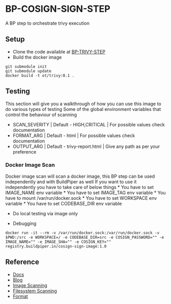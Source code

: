 # BP-COSIGN-SIGN-STEP
A BP step to orchestrate trivy execution

## Setup
* Clone the code available at [BP-TRIVY-STEP](https://github.com/OT-BUILDPIPER-MARKETPLACE/BP-TRIVY-STEP)
* Build the docker image
```
git submodule init
git submodule update
docker build -t ot/trivy:0.1 .
```
## Testing
This section will give you a walkthrough of how you can use this image to do various types of testing
Some of the global environment variables that control the behaviour of scanning
* SCAN_SEVERITY | Default - HIGH,CRITICAL | For possible values check documentation
* FORMAT_ARG | Default - html | For possible values check documentation
* OUTPUT_ARG | Default - trivy-report.html | Give any path as per your preference


### Docker Image Scan

Docker image scan will scan a docker image, this BP step can be used independently and with BuildPiper as well
If you want to use it independently you have to take care of below things
    * You have to set IMAGE_NAME env variable
    * You have to set IMAGE_TAG env variable
    * You have to mount /var/run/docker.sock
    * You have to set WORKSPACE env variable
    * You have to set CODEBASE_DIR env variable

* Do local testing via image only

* Debugging

```shell
docker run -it --rm -v /var/run/docker.sock:/var/run/docker.sock -v $PWD:/src -e WORKSPACE=/ -e CODEBASE_DIR=src -e COSIGN_PASSWORD="" -e IMAGE_NAME="" -e IMAGE_SHA="" -e COSIGN_KEY="" registry.buildpiper.in/cosign-sign-image:1.0
```
## Reference 
* [Docs](https://aquasecurity.github.io/trivy/v0.32/docs/)
* [Blog](https://www.prplbx.com/resources/blog/docker-part2/)
* [Image Scanning](https://aquasecurity.github.io/trivy/v0.32/docs/vulnerability/scanning/image/)
* [Filesystem Scanning](https://aquasecurity.github.io/trivy/v0.32/docs/vulnerability/scanning/filesystem/)
* [Format](https://aquasecurity.github.io/trivy/v0.27.1/docs/vulnerability/examples/report/)